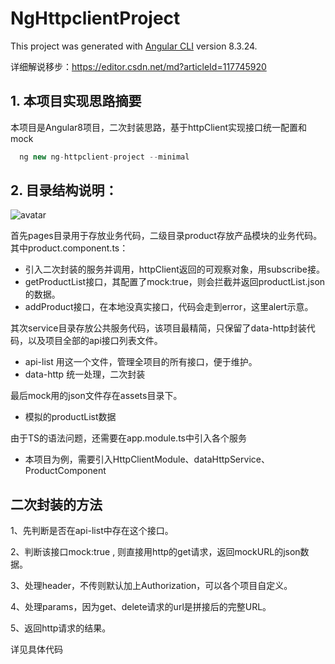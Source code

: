 # NgHttpclientProject

This project was generated with [Angular CLI](https://github.com/angular/angular-cli) version 8.3.24.

详细解说移步：https://editor.csdn.net/md?articleId=117745920


## 1. 本项目实现思路摘要

本项目是Angular8项目，二次封装思路，基于httpClient实现接口统一配置和mock

```javascript
  ng new ng-httpclient-project --minimal
```


## 2. 目录结构说明：

![avatar](https://img-blog.csdnimg.cn/2021060916082538.png)

首先pages目录用于存放业务代码，二级目录product存放产品模块的业务代码。其中product.component.ts： 
 - 引入二次封装的服务并调用，httpClient返回的可观察对象，用subscribe接。
 - getProductList接口，其配置了mock:true，则会拦截并返回productList.json的数据。
 - addProduct接口，在本地没真实接口，代码会走到error，这里alert示意。

其次service目录存放公共服务代码，该项目最精简，只保留了data-http封装代码，以及项目全部的api接口列表文件。
 - api-list 用这一个文件，管理全项目的所有接口，便于维护。
 - data-http  统一处理，二次封装

最后mock用的json文件存在assets目录下。
 - 模拟的productList数据

由于TS的语法问题，还需要在app.module.ts中引入各个服务
 - 本项目为例，需要引入HttpClientModule、dataHttpService、ProductComponent


## 二次封装的方法

1、先判断是否在api-list中存在这个接口。

2、判断该接口mock:true , 则直接用http的get请求，返回mockURL的json数据。

3、处理header，不传则默认加上Authorization，可以各个项目自定义。

4、处理params，因为get、delete请求的url是拼接后的完整URL。

5、返回http请求的结果。

详见具体代码